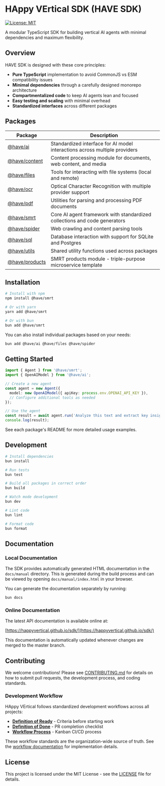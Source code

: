 # HAppy VErtical SDK (HAVE SDK)

[![License: MIT](https://img.shields.io/badge/License-MIT-blue.svg)](https://opensource.org/licenses/MIT)

A modular TypeScript SDK for building vertical AI agents with minimal dependencies and maximum flexibility.

## Overview

HAVE SDK is designed with these core principles:

- **Pure TypeScript** implementation to avoid CommonJS vs ESM compatibility issues
- **Minimal dependencies** through a carefully designed monorepo architecture
- **Compartmentalized code** to keep AI agents lean and focused
- **Easy testing and scaling** with minimal overhead
- **Standardized interfaces** across different packages

## Packages

| Package | Description |
|---------|-------------|
| [@have/ai](./packages/ai/) | Standardized interface for AI model interactions across multiple providers |
| [@have/content](./smrt/content/) | Content processing module for documents, web content, and media |
| [@have/files](./packages/files/) | Tools for interacting with file systems (local and remote) |
| [@have/ocr](./packages/ocr/) | Optical Character Recognition with multiple provider support |
| [@have/pdf](./packages/pdf/) | Utilities for parsing and processing PDF documents |
| [@have/smrt](./packages/smrt/) | Core AI agent framework with standardized collections and code generators |
| [@have/spider](./packages/spider/) | Web crawling and content parsing tools |
| [@have/sql](./packages/sql/) | Database interaction with support for SQLite and Postgres |
| [@have/utils](./packages/utils/) | Shared utility functions used across packages |
| [@have/products](./smrt/products/) | SMRT products module - triple-purpose microservice template |

## Installation

```bash
# Install with npm
npm install @have/smrt

# Or with yarn
yarn add @have/smrt

# Or with bun
bun add @have/smrt
```

You can also install individual packages based on your needs:

```bash
bun add @have/ai @have/files @have/spider
```

## Getting Started

```typescript
import { Agent } from '@have/smrt';
import { OpenAIModel } from '@have/ai';

// Create a new agent
const agent = new Agent({
  model: new OpenAIModel({ apiKey: process.env.OPENAI_API_KEY }),
  // Configure additional tools as needed
});

// Use the agent
const result = await agent.run('Analyze this text and extract key insights');
console.log(result);
```

See each package's README for more detailed usage examples.

## Development

```bash
# Install dependencies
bun install

# Run tests
bun test

# Build all packages in correct order
bun build

# Watch mode development
bun dev

# Lint code
bun lint

# Format code
bun format
```

## Documentation

### Local Documentation

The SDK provides automatically generated HTML documentation in the `docs/manual` directory.
This is generated during the build process and can be viewed by opening `docs/manual/index.html` in your browser.

You can generate the documentation separately by running:

```bash
bun docs
```

### Online Documentation

The latest API documentation is available online at:

[https://happyvertical.github.io/sdk/](https://happyvertical.github.io/sdk/)

This documentation is automatically updated whenever changes are merged to the master branch.

## Contributing

We welcome contributions! Please see [CONTRIBUTING.md](./CONTRIBUTING.md) for details on how to submit pull requests, the development process, and coding standards.

### Development Workflow

HAppy VErtical follows standardized development workflows across all projects:

- **[Definition of Ready](./docs/workflow/DEFINITION_OF_READY.md)** - Criteria before starting work
- **[Definition of Done](./docs/workflow/DEFINITION_OF_DONE.md)** - PR completion checklist  
- **[Workflow Process](./docs/workflow/KANBAN.md)** - Kanban CI/CD process

These workflow standards are the organization-wide source of truth. See the [workflow documentation](./docs/workflow/) for implementation details.

## License

This project is licensed under the MIT License - see the [LICENSE](./LICENSE) file for details.